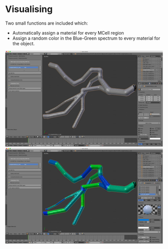 # Visualising

Two small functions are included which:
* Automatically assign a material for every MCell region
* Assign a random color in the Blue-Green spectrum to every material for the object.

![Starting](../figures/visualising_1.jpg?raw=true "Starting")
![Output](../figures/visualising_2.jpg?raw=true "Output")